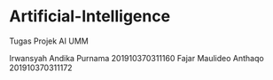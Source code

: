 # Artificial-Intelligence
Tugas Projek AI UMM

Irwansyah Andika Purnama      201910370311160
Fajar Maulideo Anthaqo        201910370311172
